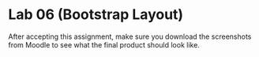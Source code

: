 # Lab 06 (Bootstrap Layout)

After accepting this assignment, make sure you download the screenshots from Moodle to see what the final product should look like.
